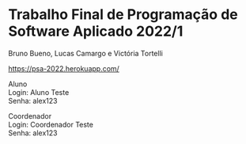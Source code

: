 # Trabalho Final de Programação de Software Aplicado 2022/1

Bruno Bueno, Lucas Camargo e Victória Tortelli


https://psa-2022.herokuapp.com/

Aluno<br/>
Login: Aluno Teste<br/>
Senha: alex123

Coordenador<br/>
Login: Coordenador Teste<br/>
Senha: alex123
